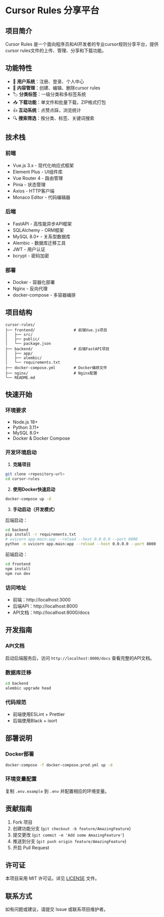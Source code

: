 # Cursor Rules 分享平台

## 项目简介

Cursor Rules 是一个面向程序员和AI开发者的专业cursor规则分享平台，提供cursor rules文件的上传、管理、分享和下载功能。

## 功能特性

- 🚀 **用户系统**：注册、登录、个人中心
- 📝 **内容管理**：创建、编辑、删除cursor rules
- 🏷️ **分类标签**：一级分类和多标签系统
- 📥 **下载功能**：单文件和批量下载，ZIP格式打包
- 👍 **互动系统**：点赞点踩，浏览统计
- 🔍 **搜索筛选**：按分类、标签、关键词搜索

## 技术栈

### 前端
- Vue.js 3.x - 现代化响应式框架
- Element Plus - UI组件库
- Vue Router 4 - 路由管理
- Pinia - 状态管理
- Axios - HTTP客户端
- Monaco Editor - 代码编辑器

### 后端
- FastAPI - 高性能异步API框架
- SQLAlchemy - ORM框架
- MySQL 8.0+ - 关系型数据库
- Alembic - 数据库迁移工具
- JWT - 用户认证
- bcrypt - 密码加密

### 部署
- Docker - 容器化部署
- Nginx - 反向代理
- docker-compose - 多容器编排

## 项目结构

```
cursor-rules/
├── frontend/                 # 前端Vue.js项目
│   ├── src/
│   ├── public/
│   └── package.json
├── backend/                  # 后端FastAPI项目
│   ├── app/
│   ├── alembic/
│   └── requirements.txt
├── docker-compose.yml        # Docker编排文件
├── nginx/                    # Nginx配置
└── README.md
```

## 快速开始

### 环境要求
- Node.js 18+
- Python 3.11+
- MySQL 8.0+
- Docker & Docker Compose

### 开发环境启动

1. **克隆项目**
```bash
git clone <repository-url>
cd cursor-rules
```

2. **使用Docker快速启动**
```bash
docker-compose up -d
```

3. **手动启动（开发模式）**

后端启动：
```bash
cd backend
pip install -r requirements.txt
# uvicorn app.main:app --reload --host 0.0.0.0 --port 8000
python -m uvicorn app.main:app --reload --host 0.0.0.0 --port 8000
```

前端启动：
```bash
cd frontend
npm install
npm run dev
```

### 访问地址
- 前端：http://localhost:3000
- 后端API：http://localhost:8000
- API文档：http://localhost:8000/docs

## 开发指南

### API文档
启动后端服务后，访问 `http://localhost:8000/docs` 查看完整的API文档。

### 数据库迁移
```bash
cd backend
alembic upgrade head
```

### 代码规范
- 前端使用ESLint + Prettier
- 后端使用Black + isort

## 部署说明

### Docker部署
```bash
docker-compose -f docker-compose.prod.yml up -d
```

### 环境变量配置
复制 `.env.example` 到 `.env` 并配置相应的环境变量。

## 贡献指南

1. Fork 项目
2. 创建功能分支 (`git checkout -b feature/AmazingFeature`)
3. 提交更改 (`git commit -m 'Add some AmazingFeature'`)
4. 推送到分支 (`git push origin feature/AmazingFeature`)
5. 开启 Pull Request

## 许可证

本项目采用 MIT 许可证。详见 [LICENSE](LICENSE) 文件。

## 联系方式

如有问题或建议，请提交 Issue 或联系项目维护者。 